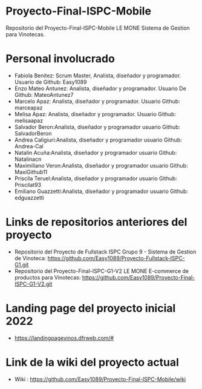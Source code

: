 # Proyecto-Final-ISPC-Mobile

Repositorio del Proyecto-Final-ISPC-Mobile LE MONE Sistema de Gestion para Vinotecas.

# Personal involucrado

- Fabiola Benitez: Scrum Master, Analista, diseñador y programador. Usuario de Github: Easy1089
- Enzo Mateo Antunez: Analista, diseñador y programador. Usuario De Github: MateoAntunez7
- Marcelo Apaz: Analista, diseñador y programador. Usuario Github: marceapaz
- Melisa Apaz: Analista, diseñador y programador. Usuario Github: melisaapaz
- Salvador Beron:Analista, diseñador y programador usuario Github: SalvadorBeron
- Andrea Caligiuri:Analista, diseñador y programador usuario Github: Andrea-Cal
- Natalin Acuña:Analista, diseñador y programador usuario Github: Natalinacn
- Maximiliano Veron:Analista, diseñador y programador usuario Github: MaxiGithub11
- Priscila Teruel:Analista, diseñador y programador usuario Github: Priscilat93
- Emiliano Guazzetti:Analista, diseñador y programador usuario Github: edguazzetti


# Links de repositorios anteriores del proyecto

- Repositorio del Proyecto de Fullstack ISPC Grupo 9 - Sistema de Gestion de Vinoteca: https://github.com/Easy1089/Proyecto-Fullstack-ISPC-G1.git
- Repositorio del Proyecto-Final-ISPC-G1-V2 LE MONE E-commerce de productos para Vinotecas: https://github.com/Easy1089/Proyecto-Final-ISPC-G1-V2.git

# Landing page del proyecto inicial 2022

- https://landingpagevinos.dfrweb.com/#


# Link de la wiki del proyecto actual

- Wiki : https://github.com/Easy1089/Proyecto-Final-ISPC-Mobile/wiki


